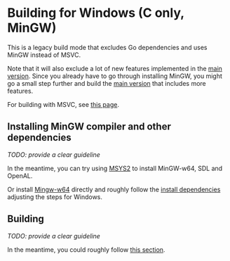 # Building for Windows (C only, MinGW)

This is a legacy build mode that excludes Go dependencies and uses MinGW instead of MSVC.

Note that it will also exclude a lot of new features implemented in the [main version](./build-windows.md).
Since you already have to go through installing MinGW, you might go a small step further
and build the [main version](./build-windows.md) that includes more features.

For building with MSVC, see [this page](./build-windows-legacy-msvc.md).

## Installing MinGW compiler and other dependencies

_TODO: provide a clear guideline_

In the meantime, you can try using [MSYS2](https://www.msys2.org/) to install MinGW-w64, SDL and OpenAL.

Or install [Mingw-w64](http://mingw-w64.org/doku.php) directly and roughly follow the [install dependencies](./build-windows-on-linux.md)
adjusting the steps for Windows.

## Building

_TODO: provide a clear guideline_

In the meantime, you could roughly follow [this section](./build-linux-legacy.md).
